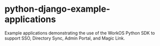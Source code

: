 # python-django-example-applications
Example applications demonstrating the use of the WorkOS Python SDK to support SSO, Directory Sync, Admin Portal, and Magic Link.
